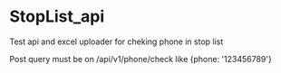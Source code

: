 # StopList_api
Test api and excel uploader for cheking phone in stop list

Post query must be on /api/v1/phone/check like {phone: '123456789'}
